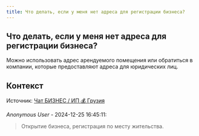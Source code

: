 ```yaml
---
title: Что делать, если у меня нет адреса для регистрации бизнеса?
---
```


## Что делать, если у меня нет адреса для регистрации бизнеса?

Можно использовать адрес арендуемого помещения или обратиться в компании, которые предоставляют адреса для юридических лиц.

## Контекст

Источник: [Чат БИЗНЕС / ИП 💰 Грузия](https://t.me/ip_ge)

_Anonymous User_ - 2024-12-25 16:45:11:

> Открытие бизнеса, регистрация по месту жительства.

